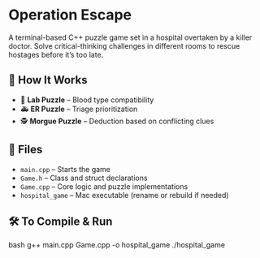 # Operation Escape

A terminal-based C++ puzzle game set in a hospital overtaken by a killer doctor. Solve critical-thinking challenges in different rooms to rescue hostages before it’s too late.

## 🧠 How It Works
- 🧪 **Lab Puzzle** – Blood type compatibility
- 🚑 **ER Puzzle** – Triage prioritization
- 🕵️ **Morgue Puzzle** – Deduction based on conflicting clues

## 📁 Files
- `main.cpp` – Starts the game
- `Game.h` – Class and struct declarations
- `Game.cpp` – Core logic and puzzle implementations
- `hospital_game` – Mac executable (rename or rebuild if needed)

## 🛠️ To Compile & Run
bash
g++ main.cpp Game.cpp -o hospital_game
./hospital_game
